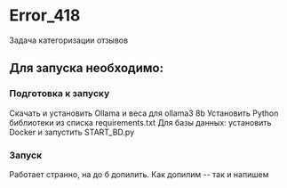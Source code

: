 # Error_418
Задача категоризации отзывов
## Для запуска необходимо:
### Подготовка к запуску
Скачать и установить Ollama и веса для ollama3 8b
Установить Python библиотеки из списка requirements.txt
Для базы данных: установить Docker и запустить START_BD.py
### Запуск 
Работает странно, на до б допилить. Как допилим -- так и напишем
